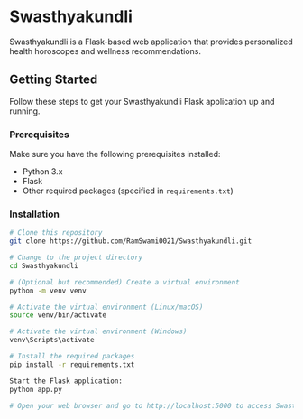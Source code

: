 # Swasthyakundli

Swasthyakundli is a Flask-based web application that provides personalized health horoscopes and wellness recommendations.

## Getting Started

Follow these steps to get your Swasthyakundli Flask application up and running.

### Prerequisites

Make sure you have the following prerequisites installed:

- Python 3.x
- Flask
- Other required packages (specified in `requirements.txt`)

### Installation

```bash
# Clone this repository
git clone https://github.com/RamSwami0021/Swasthyakundli.git

# Change to the project directory
cd Swasthyakundli

# (Optional but recommended) Create a virtual environment
python -m venv venv

# Activate the virtual environment (Linux/macOS)
source venv/bin/activate

# Activate the virtual environment (Windows)
venv\Scripts\activate

# Install the required packages
pip install -r requirements.txt

Start the Flask application:
python app.py

# Open your web browser and go to http://localhost:5000 to access Swasthyakundli.
